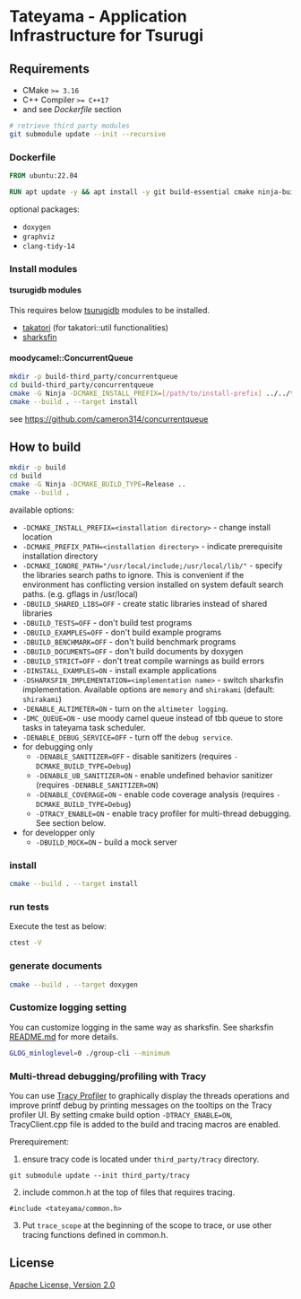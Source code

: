 # Tateyama - Application Infrastructure for Tsurugi

## Requirements

* CMake `>= 3.16`
* C++ Compiler `>= C++17`
* and see *Dockerfile* section

```sh
# retrieve third party modules
git submodule update --init --recursive
```

### Dockerfile

```dockerfile
FROM ubuntu:22.04

RUN apt update -y && apt install -y git build-essential cmake ninja-build libboost-filesystem-dev libboost-system-dev libboost-container-dev libboost-thread-dev libboost-stacktrace-dev libgoogle-glog-dev libgflags-dev doxygen libtbb-dev libnuma-dev libssl-dev libjwt-dev
```

optional packages:

* `doxygen`
* `graphviz`
* `clang-tidy-14`

### Install modules

#### tsurugidb modules

This requires below [tsurugidb](https://github.com/project-tsurugi/tsurugidb) modules to be installed.

* [takatori](https://github.com/project-tsurugi/takatori)  (for takatori::util functionalities)
* [sharksfin](https://github.com/project-tsurugi/sharksfin)

#### moodycamel::ConcurrentQueue

```sh
mkdir -p build-third_party/concurrentqueue
cd build-third_party/concurrentqueue
cmake -G Ninja -DCMAKE_INSTALL_PREFIX=[/path/to/install-prefix] ../../third_party/concurrentqueue
cmake --build . --target install
```

see https://github.com/cameron314/concurrentqueue

## How to build

```sh
mkdir -p build
cd build
cmake -G Ninja -DCMAKE_BUILD_TYPE=Release ..
cmake --build .
```

available options:
* `-DCMAKE_INSTALL_PREFIX=<installation directory>` - change install location
* `-DCMAKE_PREFIX_PATH=<installation directory>` - indicate prerequisite installation directory
* `-DCMAKE_IGNORE_PATH="/usr/local/include;/usr/local/lib/"` - specify the libraries search paths to ignore. This is convenient if the environment has conflicting version installed on system default search paths. (e.g. gflags in /usr/local)
* `-DBUILD_SHARED_LIBS=OFF` - create static libraries instead of shared libraries
* `-DBUILD_TESTS=OFF` - don't build test programs
* `-DBUILD_EXAMPLES=OFF` - don't build example programs
* `-DBUILD_BENCHMARK=OFF` - don't build benchmark programs
* `-DBUILD_DOCUMENTS=OFF` - don't build documents by doxygen
* `-DBUILD_STRICT=OFF` - don't treat compile warnings as build errors
* `-DINSTALL_EXAMPLES=ON` - install example applications
* `-DSHARKSFIN_IMPLEMENTATION=<implementation name>` - switch sharksfin implementation. Available options are `memory` and `shirakami` (default: `shirakami`)
* `-DENABLE_ALTIMETER=ON` - turn on the `altimeter logging`.
* `-DMC_QUEUE=ON` - use moody camel queue instead of tbb queue to store tasks in tateyama task scheduler.
* `-DENABLE_DEBUG_SERVICE=OFF` - turn off the `debug service`.
* for debugging only
  * `-DENABLE_SANITIZER=OFF` - disable sanitizers (requires `-DCMAKE_BUILD_TYPE=Debug`)
  * `-DENABLE_UB_SANITIZER=ON` - enable undefined behavior sanitizer (requires `-DENABLE_SANITIZER=ON`)
  * `-DENABLE_COVERAGE=ON` - enable code coverage analysis (requires `-DCMAKE_BUILD_TYPE=Debug`)
  * `-DTRACY_ENABLE=ON` - enable tracy profiler for multi-thread debugging. See section below.
* for developper only
  * `-DBUILD_MOCK=ON` - build a mock server

### install

```sh
cmake --build . --target install
```

### run tests

Execute the test as below:
```sh
ctest -V
```

### generate documents

```sh
cmake --build . --target doxygen
```

### Customize logging setting
You can customize logging in the same way as sharksfin. See sharksfin [README.md](https://github.com/project-tsurugi/sharksfin/blob/master/README.md#customize-logging-setting) for more details.

```sh
GLOG_minloglevel=0 ./group-cli --minimum
```

### Multi-thread debugging/profiling with Tracy

You can use [Tracy Profiler](https://github.com/wolfpld/tracy) to graphically display the threads operations and improve printf debug by printing messages on the tooltips on the Tracy profiler UI.
By setting cmake build option `-DTRACY_ENABLE=ON`, TracyClient.cpp file is added to the build and tracing macros are enabled.

Prerequirement:

1. ensure tracy code is located under `third_party/tracy` directory.
```
git submodule update --init third_party/tracy
```

2. include common.h at the top of files that requires tracing.
```
#include <tateyama/common.h>
```

3. Put `trace_scope` at the beginning of the scope to trace, or use other tracing functions defined in common.h.

## License

[Apache License, Version 2.0](http://www.apache.org/licenses/LICENSE-2.0)

